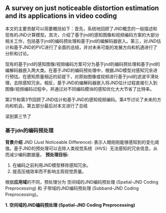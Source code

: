 ## A survey on just noticeable distortion estimation and its applications in video coding


本文的主要贡献可以简要概括如下：首先，系统地回顾了JND概念的一般描述和现有的JND计算模型。其次，介绍了基于jnd的感知图像和视频编码方案的大部分相关工作，包括基于jnd的编码预处理和基于jnd的编解码器嵌入。第三，对JND估计和基于JND的PVC进行了全面的总结，并对未来可能的发展方向和机遇进行了分析和讨论。

现有的基于jnd的感知图像/视频编码方案可分为基于jnd的编码预处理和基于jnd的编解码器嵌入两大类。在基于JND的编码预处理中，根据JND模型对感知冗余进行预估。在感知质量相近的前提下，对原始图像或视频进行基于jnd的滤波平滑处理，去除感知冗余。相反，基于JND的编解码器嵌入将JND估计过程直接引入到图像/视频编码过程中，并通过对不同编码模块的感知优化大大节省了比特率。

第2节和第3节回顾了JND估计和基于JND的感知视频编码。第4节讨论了未来的方向和机会。第五部分最后对本文进行了总结

读到第三节了

### 基于jdn的编码预处理

**背景介绍**
JND (Just Noticeable Difference): 表示人眼刚刚能够感知到的变化阈值。基于JND的预处理可以去除人类视觉系统（HVS）无法感知的冗余信息，从而减少编码数据量。
**预处理目标:**
1. 在编码之前利用JND模型移除感知冗余。
2. 提高压缩效率而不影响主观视觉质量。

根据**应用域**的不同，预处理分为 空间域的JND编码预处理 (Spatial-JND Coding Preprocessing) 和 子带域的JND编码预处理 (Subband-JND Coding Preprocessing)。


**1. 空间域的JND编码预处理 (Spatial-JND Coding Preprocessing)**


